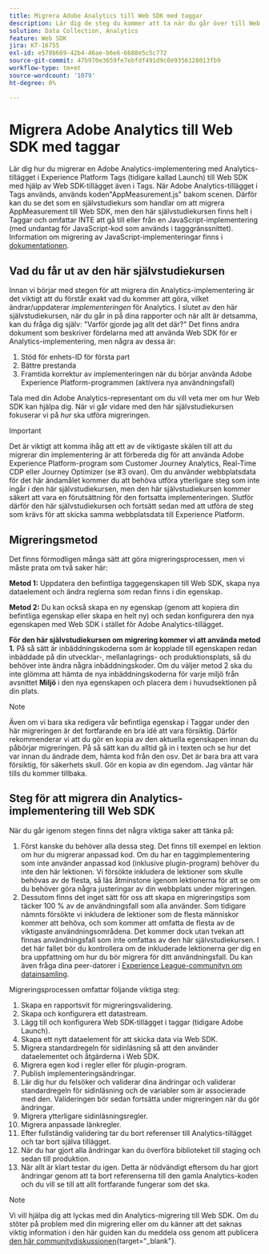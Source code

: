 ```yaml
---
title: Migrera Adobe Analytics till Web SDK med taggar
description: Lär dig de steg du kommer att ta när du går över till Web SDK, liksom vilka beslut som måste fattas på vägen.
solution: Data Collection, Analytics
feature: Web SDK
jira: KT-16755
exl-id: e578b669-42b4-46ae-b6e6-6688e5c5c772
source-git-commit: 47b970e3659fe7ebfdf491d9c0e9356128013fb9
workflow-type: tm+mt
source-wordcount: '1079'
ht-degree: 0%

---
```


# Migrera Adobe Analytics till Web SDK med taggar

Lär dig hur du migrerar en Adobe Analytics-implementering med Analytics-tillägget i Experience Platform Tags (tidigare kallad Launch) till Web SDK med hjälp av Web SDK-tillägget även i Tags. När Adobe Analytics-tillägget i Tags används, används koden&quot;AppMeasurement.js&quot; bakom scenen. Därför kan du se det som en självstudiekurs som handlar om att migrera AppMeasurement till Web SDK, men den här självstudiekursen finns helt i Taggar och omfattar INTE att gå till eller från en JavaScript-implementering (med undantag för JavaScript-kod som används i tagggränssnittet). Information om migrering av JavaScript-implementeringar finns i [dokumentationen](https://experienceleague.adobe.com/en/docs/analytics/implementation/aep-edge/web-sdk/appmeasurement-to-web-sdk).

## Vad du får ut av den här självstudiekursen

Innan vi börjar med stegen för att migrera din Analytics-implementering är det viktigt att du förstår exakt vad du kommer att göra, vilket ändrar/uppdaterar _implementeringen_ för Analytics. I slutet av den här självstudiekursen, när du går in på dina rapporter och när allt är detsamma, kan du fråga dig själv: &quot;Varför gjorde jag allt det där?&quot; Det finns andra dokument som beskriver fördelarna med att använda Web SDK för er Analytics-implementering, men några av dessa är:

1. Stöd för enhets-ID för första part
1. Bättre prestanda
1. Framtida korrektur av implementeringen när du börjar använda Adobe Experience Platform-programmen (aktivera nya användningsfall)

Tala med din Adobe Analytics-representant om du vill veta mer om hur Web SDK kan hjälpa dig. När vi går vidare med den här självstudiekursen fokuserar vi på _hur_ ska utföra migreringen.

>[!IMPORTANT]
>
>Det är viktigt att komma ihåg att ett av de viktigaste skälen till att du migrerar din implementering är att förbereda dig för att använda Adobe Experience Platform-program som Customer Journey Analytics, Real-Time CDP eller Journey Optimizer (se #3 ovan). Om du använder webbplatsdata för det här ändamålet kommer du att behöva utföra ytterligare steg som inte ingår i den här självstudiekursen, men den här självstudiekursen kommer säkert att vara en förutsättning för den fortsatta implementeringen. Slutför därför den här självstudiekursen och fortsätt sedan med att utföra de steg som krävs för att skicka samma webbplatsdata till Experience Platform.

## Migreringsmetod

Det finns förmodligen många sätt att göra migreringsprocessen, men vi måste prata om två saker här:

**Metod 1:** Uppdatera den befintliga taggegenskapen till Web SDK, skapa nya dataelement och ändra reglerna som redan finns i din egenskap.

**Metod 2:** Du kan också skapa en ny egenskap (genom att kopiera din befintliga egenskap eller skapa en helt ny) och sedan konfigurera den nya egenskapen med Web SDK i stället för Adobe Analytics-tillägget.

**För den här självstudiekursen om migrering kommer vi att använda metod 1.** På så sätt är inbäddningskoderna som är kopplade till egenskapen redan inbäddade på din utvecklar-, mellanlagrings- och produktionsplats, så du behöver inte ändra några inbäddningskoder. Om du väljer metod 2 ska du inte glömma att hämta de nya inbäddningskoderna för varje miljö från avsnittet **Miljö** i den nya egenskapen och placera dem i huvudsektionen på din plats.

>[!NOTE]
>
>Även om vi bara ska redigera vår befintliga egenskap i Taggar under den här migreringen är det fortfarande en bra idé att vara försiktig. Därför rekommenderar vi att du gör en kopia av den aktuella egenskapen innan du påbörjar migreringen. På så sätt kan du alltid gå in i texten och se hur det var innan du ändrade dem, hämta kod från den osv.
>Det är bara bra att vara försiktig, för säkerhets skull. Gör en kopia av din egendom. Jag väntar här tills du kommer tillbaka.

## Steg för att migrera din Analytics-implementering till Web SDK

När du går igenom stegen finns det några viktiga saker att tänka på:

1. Först kanske du behöver alla dessa steg. Det finns till exempel en lektion om hur du migrerar anpassad kod. Om du har en taggimplementering som inte använder anpassad kod (inklusive plugin-program) behöver du inte den här lektionen. Vi försökte inkludera de lektioner som skulle behövas av de flesta, så läs åtminstone igenom lektionerna för att se om du behöver göra några justeringar av din webbplats under migreringen.
1. Dessutom finns det inget sätt för oss att skapa en migreringstips som täcker 100 % av de användningsfall som alla använder. Som tidigare nämnts försökte vi inkludera de lektioner som de flesta människor kommer att behöva, och som kommer att omfatta de flesta av de viktigaste användningsområdena. Det kommer dock utan tvekan att finnas användningsfall som inte omfattas av den här självstudiekursen. I det här fallet bör du kontrollera om de inkluderade lektionerna ger dig en bra uppfattning om hur du bör migrera för ditt användningsfall. Du kan även fråga dina peer-datorer i [Experience League-communityn om datainsamling](https://experienceleaguecommunities.adobe.com/t5/adobe-experience-platform-data/ct-p/adobe-launch-community).

Migreringsprocessen omfattar följande viktiga steg:

1. Skapa en rapportsvit för migreringsvalidering.
1. Skapa och konfigurera ett datastream.
1. Lägg till och konfigurera Web SDK-tillägget i taggar (tidigare Adobe Launch).
1. Skapa ett nytt dataelement för att skicka data via Web SDK.
1. Migrera standardregeln för sidinläsning så att den använder dataelementet och åtgärderna i Web SDK.
1. Migrera egen kod i regler eller för plugin-program.
1. Publish implementeringsändringar.
1. Lär dig hur du felsöker och validerar dina ändringar och validerar standardregeln för sidinläsning och de variabler som är associerade med den. Valideringen bör sedan fortsätta under migreringen när du gör ändringar.
1. Migrera ytterligare sidinläsningsregler.
1. Migrera anpassade länkregler.
1. Efter fullständig validering tar du bort referenser till Analytics-tillägget och tar bort själva tillägget.
1. När du har gjort alla ändringar kan du överföra biblioteket till staging och sedan till produktion.
1. När allt är klart testar du igen. Detta är nödvändigt eftersom du har gjort ändringar genom att ta bort referenserna till den gamla Analytics-koden och du vill se till att allt fortfarande fungerar som det ska.

>[!NOTE]
>
>Vi vill hjälpa dig att lyckas med din Analytics-migrering till Web SDK. Om du stöter på problem med din migrering eller om du känner att det saknas viktig information i den här guiden kan du meddela oss genom att publicera [den här communitydiskussionen](https://experienceleaguecommunities.adobe.com/t5/adobe-experience-platform-data/tutorial-discussion-migrate-adobe-analytics-to-web-sdk-using/m-p/732308#M604){target="_blank"}.

